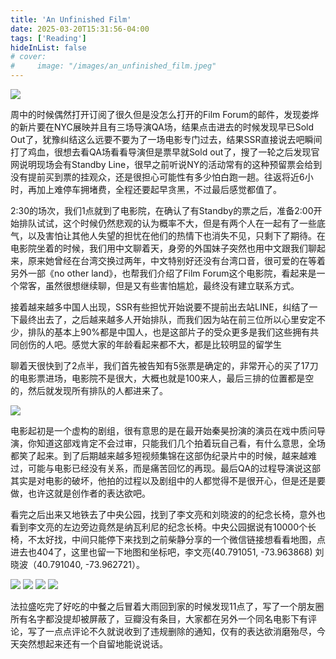 ```yaml
---
title: 'An Unfinished Film'
date: 2025-03-20T15:31:56-04:00
tags: ['Reading']
hideInList: false
# cover:
#     image: "/images/an_unfinished_film.jpeg"
---
```

![](/images/film_forum.jpeg)


周中的时候偶然打开订阅了很久但是没怎么打开的Film Forum的邮件，发现娄烨的新片要在NYC展映并且有三场导演QA场，结果点击进去的时候发现早已Sold Out了，犹豫纠结这么远要不要为了一场电影专门过去，结果SSR直接说去吧瞬间打了鸡血，很想去看QA场看看导演但是票早就Sold out了，搜了一轮之后发现官网说明现场会有Standby Line，很早之前听说NY的活动常有的这种预留票会给到没有提前买到票的挂观众，还是很担心可能性有多少怕白跑一趟。往返将近6小时，再加上难停车拥堵费，全程还要起早贪黑，不过最后感觉都值了。

2:30的场次，我们1点就到了电影院，在确认了有Standby的票之后，准备2:00开始排队试试，这个时候仍然悲观的认为概率不大，但是有两个人在一起有了一些底气，以及害怕让其他人失望的担忧在他们的热情下也消失不见，只剩下了期待。在电影院坐着的时候，我们用中文聊着天，身旁的外国妹子突然也用中文跟我们聊起来，原来她曾经在台湾交换过两年，中文特别好还没有台湾口音，很可爱的在等着另外一部《no other land》，也帮我们介绍了Film Forum这个电影院，看起来是一个常客，虽然很想继续聊，但是又有些害怕尴尬，最终没有建立联系方式。

接着越来越多中国人出现，SSR有些担忧开始说要不提前出去站LINE，纠结了一下最终出去了，之后越来越多人开始排队，而我们因为站在前三位所以心里安定不少，排队的基本上90%都是中国人，也是这部片子的受众更多是我们这些拥有共同创伤的人吧。感觉大家的年龄看起来都不大，都是比较明显的留学生

聊着天很快到了2点半，我们首先被告知有5张票是确定的，非常开心的买了17刀的电影票进场，电影院不是很大，大概也就是100来人，最后三排的位置都是空的，然后就发现所有排队的人都进来了。

![](/images/louye.jpeg)

电影起初是一个虚构的剧组，很有意思的是在最开始秦昊扮演的演员在戏中质问导演，你知道这部戏肯定不会过审，只能我们几个拍着玩自己看，有什么意思，全场都笑了起来。到了后期越来越多短视频集锦在这部伪纪录片中的时候，越来越难过，可能与电影已经没有关系，而是痛苦回忆的再现。最后QA的过程导演说这部其实是对电影的破坏，他拍的过程以及剧组中的人都觉得不是很开心，但是还是要做，也许这就是创作者的表达欲吧。

看完之后出来又地铁去了中央公园，找到了李文亮和刘晓波的的纪念长椅，意外也看到李文亮的左边旁边竟然是纳瓦利尼的纪念长椅。中央公园据说有10000个长椅，不太好找，中间只能停下来找到之前柴静分享的一个微信链接想看看地图，点进去也404了，这里也留一下地图和坐标吧，李文亮(40.791051, -73.963868) 刘晓波（40.791040, -73.962721）。

![](/images/map.png)
![](/images/navalny.jpeg)
![](/images/liwenliang.jpeg)
![](/images/liuxiaobo.jpeg)



法拉盛吃完了好吃的中餐之后冒着大雨回到家的时候发现11点了，写了一个朋友圈所有名字都没提却被屏蔽了，豆瓣没有条目，大家都在另外一个同名电影下有评论，写了一点点评论不久就说收到了违规删除的通知，仅有的表达欲消磨殆尽，今天突然想起来还有一个自留地能说说话。